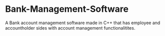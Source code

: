 # Bank-Management-Software
A  Bank account management software made in C++ that has employee and accountholder sides with account management functionalitites.
